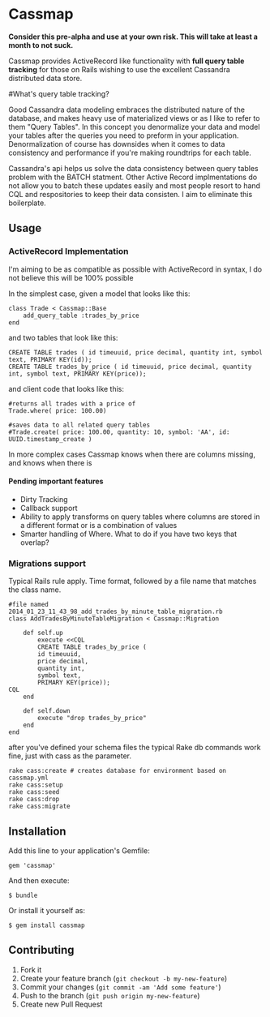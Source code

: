 # Cassmap

<p><b>Consider this pre-alpha and use at your own risk. This will take at least a month to not suck.</b></p>

<p>Cassmap provides ActiveRecord like functionality with <b>full query table tracking</b> for those on Rails wishing to use
    the excellent Cassandra distributed data store.
</p>

#What's query table tracking?

<p>Good Cassandra data modeling embraces the distributed nature of the database, and makes heavy use of
materialized views or as I like to refer to them "Query Tables". In this concept you denormalize your data
and model your tables after the queries you need to preform in your application. Denormalization of course has
downsides when it comes to data consistency and performance if you're making roundtrips for each table.
</p>

<p>Cassandra's api helps us solve the data consistency between query tables problem with the BATCH statment. Other
Active Record implmentations do not allow you to batch these updates easily and most people resort to hand CQL and respositories
to keep their data consisten. I aim to eliminate this boilerplate.</p>

## Usage

### ActiveRecord Implementation

I'm aiming to be as compatible as possible with ActiveRecord in syntax, I do not believe this will be 100%
possible

In the simplest case, given a model that looks like this:

    class Trade < Cassmap::Base
        add_query_table :trades_by_price
    end

and two tables that look like this:

    CREATE TABLE trades ( id timeuuid, price decimal, quantity int, symbol text, PRIMARY KEY(id));
    CREATE TABLE trades_by_price ( id timeuuid, price decimal, quantity int, symbol text, PRIMARY KEY(price));

and client code that looks like this:

    #returns all trades with a price of
    Trade.where( price: 100.00)

    #saves data to all related query tables
    #Trade.create( price: 100.00, quantity: 10, symbol: 'AA', id: UUID.timestamp_create )

<p>In more complex cases Cassmap knows when there are columns missing, and knows when there is

#### Pending important features

* Dirty Tracking
* Callback support
* Ability to apply transforms on query tables where columns are stored in a different format or is a combination of values
* Smarter handling of Where. What to do if you have two keys that overlap?

### Migrations support

<p>Typical Rails rule apply. Time format, followed by a file name that matches the class name.

    #file named 2014_01_23_11_43_98_add_trades_by_minute_table_migration.rb
    class AddTradesByMinuteTableMigration < Cassmap::Migration

        def self.up
            execute <<CQL
            CREATE TABLE trades_by_price (
            id timeuuid,
            price decimal,
            quantity int,
            symbol text,
            PRIMARY KEY(price));
    CQL
        end

        def self.down
            execute "drop trades_by_price"
        end
    end

after you've defined your schema files the typical Rake db commands work fine, just with cass as the parameter.

    rake cass:create # creates database for environment based on cassmap.yml
    rake cass:setup
    rake cass:seed
    rake cass:drop
    rake cass:migrate

## Installation

Add this line to your application's Gemfile:

    gem 'cassmap'

And then execute:

    $ bundle

Or install it yourself as:

    $ gem install cassmap

## Contributing

1. Fork it
2. Create your feature branch (`git checkout -b my-new-feature`)
3. Commit your changes (`git commit -am 'Add some feature'`)
4. Push to the branch (`git push origin my-new-feature`)
5. Create new Pull Request


